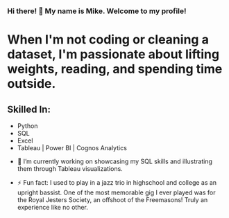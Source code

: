 ### Hi there! 👋 My name is Mike. Welcome to my profile!

# When I'm not coding or cleaning a dataset, I'm passionate about lifting weights, reading, and spending time outside.

## Skilled In:
* Python
* SQL
* Excel
* Tableau | Power BI | Cognos Analytics

- 🔭 I’m currently working on showcasing my SQL skills and illustrating them through Tableau visualizations.

- ⚡ Fun fact: I used to play in a jazz trio in highschool and college as an upright bassist.  One of the most memorable gig I ever played was for the Royal Jesters Society, an offshoot of the Freemasons! Truly an experience like no other.
